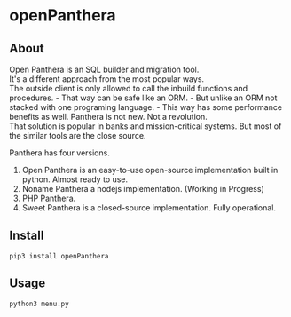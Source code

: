 # openPanthera

## About

Open Panthera is an SQL builder and migration tool. \
It's a different approach from the most popular ways. \
The outside client is only allowed to call the inbuild functions and procedures.
    - That way can be safe like an ORM.
    - But unlike an ORM not stacked with one programing language.
    - This way has some performance benefits as well.
Panthera is not new. Not a revolution. \
That solution is popular in banks and mission-critical systems. But most of the similar tools are the close source. 


Panthera has four versions.
   1. Open Panthera is an easy-to-use open-source implementation built in python. Almost ready to use.
   2. Noname Panthera a nodejs implementation. (Working in Progress)
   3. PHP Panthera.
   4. Sweet Panthera is a closed-source implementation. Fully operational.



## Install

```
pip3 install openPanthera

```


## Usage

```
python3 menu.py
```
